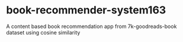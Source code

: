# book-recommender-system163
A content based book recommendation app from 7k-goodreads-book  dataset using cosine similarity
